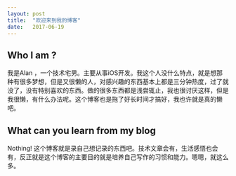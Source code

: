 ```yaml
---
layout: post
title:  "欢迎来到我的博客"
date:   2017-06-19
---
```

## Who I am ?

  我是Alan ，一个技术宅男。主要从事iOS开发。我这个人没什么特点，就是想那种有很多梦想，但是又很懒的人，对感兴趣的东西基本上都是三分钟热度，过了就没了，没有特别喜欢的东西。做的很多东西都是浅尝辄止，我也很讨厌这样，但是我很懒，有什么办法呢。这个博客也是拖了好长时间才搞好，我也许就是真的懒吧。

## What can you learn from my blog

Nothing! 这个博客就是录自己想记录的东西吧。技术文章会有，生活感悟也会有，反正就是这个博客的主要目的就是培养自己写作的习惯和能力。嗯嗯，就这么多。
